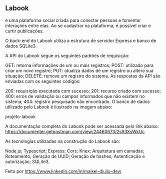 ## Labook 


é uma plataforma social criada para conectar pessoas e fomentar interações entre elas. Ao se cadastrar na plataforma, é possível criar e curtir publicações.

O back-end do Labook utiliza a estrutura de servidor Express e banco de dados SQLite3.

A API do Labook segue os seguintes padrões de requisição:

GET: retorna informações de um ou mais registros;
POST: utilizado para criar um novo registro;
PUT: atualiza dados de um registro ou altera sua situação;
DELETE: remove um registro do sistema.
As respostas da API são enviadas com os seguintes códigos:

200: requisição executada com sucesso;
201: recurso criado com sucesso;
400: erros de validação ou campos informados que não existem no sistema;
404: registro pesquisado não encontrado.
O banco de dados utilizado pelo Labook é ilustrado na imagem abaixo:

projeto-labook 

A documentação completa do Labook pode ser acessada pelo link abaixo:
https://documenter.getpostman.com/view/24460673/2s93XsWkUc

As tecnologias utilizadas na construção do Labook são:

Node.js;
Typescript;
Express;
Cors;
Knex;
Arquitetura em camadas;
Roteamento;
Geração de UUID;
Geração de hashes;
Autenticação e autorização;
SQLite3.

Feito por https://www.linkedin.com/in/maikel-diulio-dev/